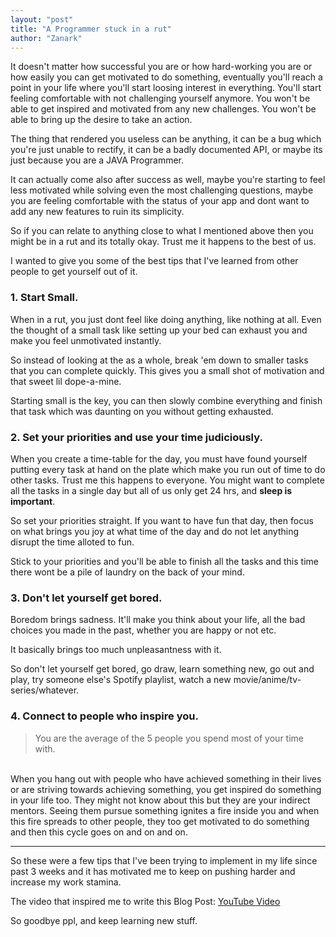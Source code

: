 ```yaml
---
layout: "post"
title: "A Programmer stuck in a rut"
author: "Zanark"
---
```


It doesn't matter how successful you are or how hard-working you are or how easily you can get motivated to do something, eventually you'll reach a point in your life where you'll start loosing interest in everything. You'll start feeling comfortable with not challenging yourself anymore. You won't be able to get inspired and motivated from any new challenges. You won't be able to bring up the desire to take an action.

The thing that rendered you useless can be anything, it can be a bug which you're just unable to rectify, it can be a badly documented API, or maybe its just because you are a JAVA Programmer.

It can actually come also after success as well, maybe you're starting to feel less motivated while solving even the most challenging questions, maybe you are feeling comfortable with the status of your app and dont want to add any new features to ruin its simplicity.

So if you can relate to anything close to what I mentioned above then you might be in a rut and its totally okay. Trust me it happens to the best of us.

I wanted to give you some of the best tips that I've learned from other people to get yourself out of it.

### 1. Start Small.

When in a rut, you just dont feel like doing anything, like nothing at all. Even the thought of a small task like setting up your bed can exhaust you and make you feel unmotivated instantly.

So instead of looking at the as a whole, break 'em down to smaller tasks that you can complete quickly. This gives you a small shot of motivation and that sweet lil dope-a-mine.

Starting small is the key, you can then slowly combine everything and finish that task which was daunting on you without getting exhausted.

### 2. Set your priorities and use your time judiciously.

When you create a time-table for the day, you must have found yourself putting every task at hand on the plate which make you run out of time to do other tasks. Trust me this happens to everyone. You might want to complete all the tasks in a single day but all of us only get 24 hrs, and **sleep is important**.

So set your priorities straight. If you want to have fun that day, then focus on what brings you joy at what time of the day and do not let anything disrupt the time alloted to fun.

Stick to your priorities and you'll be able to finish all the tasks and this time there wont be a pile of laundry on the back of your mind.

### 3. Don't let yourself get bored.

Boredom brings sadness. It'll make you think about your life, all the bad choices you made in the past, whether you are happy or not etc.

It basically brings too much unpleasantness with it.

So don't let yourself get bored, go draw, learn something new, go out and play, try someone else's Spotify playlist, watch a new movie/anime/tv-series/whatever.

### 4. Connect to people who inspire you.

> You are the average of the 5 people you spend most of your time with.

<br>
When you hang out with people who have achieved something in their lives or are striving towards achieving something, you get inspired do something in your life too. They might not know about this but they are your indirect mentors. Seeing them pursue something ignites a fire inside you and when this fire spreads to other people, they too get motivated to do something and then this cycle goes on and on and on.


---

So these were a few tips that I've been trying to implement in my life since past 3 weeks and it has motivated me to keep on pushing harder and increase my work stamina.

The video that inspired me to write this Blog Post: [YouTube Video](https://youtu.be/zUr9n0Hy3PA)

So goodbye ppl, and keep learning new stuff.